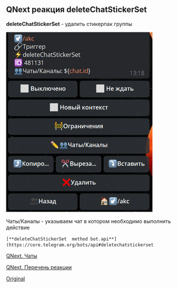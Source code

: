 ## QNext реакция deleteChatStickerSet

**deleteChatStickerSet** - удалить стикерпак группы

![](./1.png)

Чаты/Каналы - указываем чат в котором необходимо выполнить действие


```plain
[**deleteChatStickerSet  method bot.api**](https://core.telegram.org/bots/api#deletechatstickerset
```



[QNext. Чаты](/docs-test/admin/chat-about)

[QNext. Перечень реакции](/docs-test/reactions)


  
[Original](https://telegra.ph/QNext-admin-reaction-deleteChatStickerSet-01-06)
